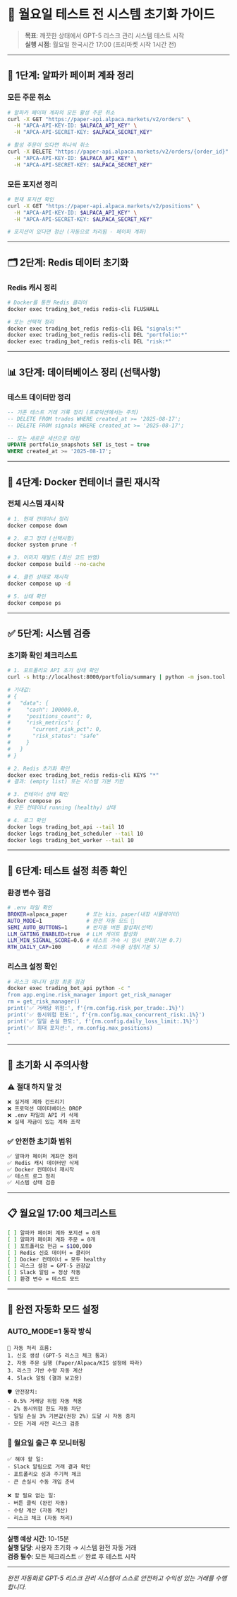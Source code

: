 # 🔄 월요일 테스트 전 시스템 초기화 가이드

> **목표**: 깨끗한 상태에서 GPT-5 리스크 관리 시스템 테스트 시작  
> **실행 시점**: 월요일 한국시간 17:00 (프리마켓 시작 1시간 전)

---

## 🧹 1단계: 알파카 페이퍼 계좌 정리

### 모든 주문 취소
```bash
# 알파카 페이퍼 계좌의 모든 활성 주문 취소
curl -X GET "https://paper-api.alpaca.markets/v2/orders" \
  -H "APCA-API-KEY-ID: $ALPACA_API_KEY" \
  -H "APCA-API-SECRET-KEY: $ALPACA_SECRET_KEY"

# 활성 주문이 있다면 하나씩 취소
curl -X DELETE "https://paper-api.alpaca.markets/v2/orders/{order_id}" \
  -H "APCA-API-KEY-ID: $ALPACA_API_KEY" \
  -H "APCA-API-SECRET-KEY: $ALPACA_SECRET_KEY"
```

### 모든 포지션 정리
```bash
# 현재 포지션 확인
curl -X GET "https://paper-api.alpaca.markets/v2/positions" \
  -H "APCA-API-KEY-ID: $ALPACA_API_KEY" \
  -H "APCA-API-SECRET-KEY: $ALPACA_SECRET_KEY"

# 포지션이 있다면 청산 (자동으로 처리됨 - 페이퍼 계좌)
```

---

## 🗂️ 2단계: Redis 데이터 초기화

### Redis 캐시 정리
```bash
# Docker를 통한 Redis 클리어
docker exec trading_bot_redis redis-cli FLUSHALL

# 또는 선택적 정리
docker exec trading_bot_redis redis-cli DEL "signals:*"
docker exec trading_bot_redis redis-cli DEL "portfolio:*"
docker exec trading_bot_redis redis-cli DEL "risk:*"
```

---

## 📊 3단계: 데이터베이스 정리 (선택사항)

### 테스트 데이터만 정리
```sql
-- 기존 테스트 거래 기록 정리 (프로덕션에서는 주의)
-- DELETE FROM trades WHERE created_at >= '2025-08-17';
-- DELETE FROM signals WHERE created_at >= '2025-08-17';

-- 또는 새로운 세션으로 마킹
UPDATE portfolio_snapshots SET is_test = true 
WHERE created_at >= '2025-08-17';
```

---

## 🔧 4단계: Docker 컨테이너 클린 재시작

### 전체 시스템 재시작
```bash
# 1. 현재 컨테이너 정리
docker compose down

# 2. 로그 정리 (선택사항)
docker system prune -f

# 3. 이미지 재빌드 (최신 코드 반영)
docker compose build --no-cache

# 4. 클린 상태로 재시작
docker compose up -d

# 5. 상태 확인
docker compose ps
```

---

## ✅ 5단계: 시스템 검증

### 초기화 확인 체크리스트
```bash
# 1. 포트폴리오 API 초기 상태 확인
curl -s http://localhost:8000/portfolio/summary | python -m json.tool

# 기대값:
# {
#   "data": {
#     "cash": 100000.0,
#     "positions_count": 0,
#     "risk_metrics": {
#       "current_risk_pct": 0,
#       "risk_status": "safe"
#     }
#   }
# }

# 2. Redis 초기화 확인
docker exec trading_bot_redis redis-cli KEYS "*"
# 결과: (empty list) 또는 시스템 기본 키만

# 3. 컨테이너 상태 확인
docker compose ps
# 모든 컨테이너 running (healthy) 상태

# 4. 로그 확인
docker logs trading_bot_api --tail 10
docker logs trading_bot_scheduler --tail 10
docker logs trading_bot_worker --tail 10
```

---

## 🎯 6단계: 테스트 설정 최종 확인

### 환경 변수 점검
```bash
# .env 파일 확인
BROKER=alpaca_paper      # 또는 kis, paper(내장 시뮬레이터)
AUTO_MODE=1              # 완전 자동 모드 🤖
SEMI_AUTO_BUTTONS=1      # 반자동 버튼 활성화(선택)
LLM_GATING_ENABLED=true  # LLM 게이트 활성화
LLM_MIN_SIGNAL_SCORE=0.6 # 테스트 가속 시 임시 완화(기본 0.7)
RTH_DAILY_CAP=100        # 테스트 가속용 상향(기본 5)
```

### 리스크 설정 확인
```bash
# 리스크 매니저 설정 최종 점검
docker exec trading_bot_api python -c "
from app.engine.risk_manager import get_risk_manager
rm = get_risk_manager()
print('✅ 거래당 위험:', f'{rm.config.risk_per_trade:.1%}')
print('✅ 동시위험 한도:', f'{rm.config.max_concurrent_risk:.1%}')
print('✅ 일일 손실 한도:', f'{rm.config.daily_loss_limit:.1%}')
print('✅ 최대 포지션:', rm.config.max_positions)
"
```

---

## 🚨 초기화 시 주의사항

### ⚠️ 절대 하지 말 것
```bash
❌ 실거래 계좌 건드리기
❌ 프로덕션 데이터베이스 DROP
❌ .env 파일의 API 키 삭제
❌ 실제 자금이 있는 계좌 조작
```

### ✅ 안전한 초기화 범위
```bash
✅ 알파카 페이퍼 계좌만 정리
✅ Redis 캐시 데이터만 삭제
✅ Docker 컨테이너 재시작
✅ 테스트 로그 정리
✅ 시스템 상태 검증
```

---

## 📋 월요일 17:00 체크리스트

```bash
[ ] 알파카 페이퍼 계좌 포지션 = 0개
[ ] 알파카 페이퍼 계좌 주문 = 0개  
[ ] 포트폴리오 현금 = $100,000
[ ] Redis 신호 데이터 = 클리어
[ ] Docker 컨테이너 = 모두 healthy
[ ] 리스크 설정 = GPT-5 권장값
[ ] Slack 알림 = 정상 작동
[ ] 환경 변수 = 테스트 모드
```

---

## 🤖 완전 자동화 모드 설정

### AUTO_MODE=1 동작 방식
```
🔄 자동 처리 흐름:
1. 신호 생성 (GPT-5 리스크 체크 통과)
2. 자동 주문 실행 (Paper/Alpaca/KIS 설정에 따라)
3. 리스크 기반 수량 자동 계산
4. Slack 알림 (결과 보고용)

🛡️ 안전장치:
- 0.5% 거래당 위험 자동 적용
- 2% 동시위험 한도 자동 차단
- 일일 손실 3% 기본값(권장 2%) 도달 시 자동 중지
- 모든 거래 사전 리스크 검증
```

### 📱 월요일 출근 후 모니터링
```
✅ 해야 할 일:
- Slack 알림으로 거래 결과 확인
- 포트폴리오 성과 주기적 체크
- 큰 손실시 수동 개입 준비

❌ 할 필요 없는 일:
- 버튼 클릭 (완전 자동)
- 수량 계산 (자동 계산)
- 리스크 체크 (자동 처리)
```

---

**실행 예상 시간**: 10-15분  
**실행 담당**: 사용자 초기화 → 시스템 완전 자동 거래  
**검증 필수**: 모든 체크리스트 ✅ 완료 후 테스트 시작  

---

*완전 자동화로 GPT-5 리스크 관리 시스템이 스스로 안전하고 수익성 있는 거래를 수행합니다.*
